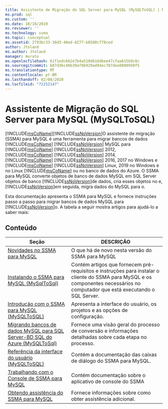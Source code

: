 ```yaml
---
title: Assistente de Migração do SQL Server para MySQL (MySQLToSQL) | Microsoft Docs
ms.prod: sql
ms.custom: ''
ms.date: 10/10/2019
ms.reviewer: ''
ms.technology: ssma
ms.topic: conceptual
ms.assetid: 2793bc33-38d3-46ed-8277-b8580cf78ced
author: Jtoland
ms.author: Jtoland
manager: murato
ms.openlocfilehash: 61f1edc662e7b4a510d616dbee47cfaa615b9c0c
ms.sourcegitcommit: b87d36c46b39af8b929ad94ec707dee8800950f5
ms.translationtype: MT
ms.contentlocale: pt-BR
ms.lasthandoff: 02/08/2020
ms.locfileid: "72252147"
---
```

# <a name="sql-server-migration-assistant-for-mysql-mysqltosql"></a>Assistente de Migração do SQL Server para MySQL (MySQLToSQL)

[!INCLUDE[msCoName](../../includes/msconame_md.md)][!INCLUDE[ssNoVersion](../../includes/ssnoversion-md.md)]O assistente de migração (SSMA) para MySQL é uma ferramenta para migrar bancos de dados [!INCLUDE[msCoName](../../includes/msconame_md.md)] [!INCLUDE[ssNoVersion](../../includes/ssnoversion-md.md)] MySQL para [!INCLUDE[msCoName](../../includes/msconame_md.md)] [!INCLUDE[ssNoVersion](../../includes/ssnoversion-md.md)] 2012, [!INCLUDE[msCoName](../../includes/msconame_md.md)] [!INCLUDE[ssNoVersion](../../includes/ssnoversion-md.md)] 2014, [!INCLUDE[msCoName](../../includes/msconame_md.md)] [!INCLUDE[ssNoVersion](../../includes/ssnoversion-md.md)] 2016, 2017 no Windows e [!INCLUDE[msCoName](../../includes/msconame_md.md)] [!INCLUDE[ssNoVersion](../../includes/ssnoversion-md.md)] Linux, 2019 no Windows e no Linux [!INCLUDE[msCoName](../../includes/msconame_md.md)] ou no banco de dados do Azure. O SSMA para MySQL converte objetos de banco de dados MySQL em SQL Server objetos de banco [!INCLUDE[ssNoVersion](../../includes/ssnoversion-md.md)]de dados, cria esses objetos no e, [!INCLUDE[ssNoVersion](../../includes/ssnoversion-md.md)]em seguida, migra dados do MySQL para o.  
  
Esta documentação apresenta o SSMA para MySQL e fornece instruções passo a passo para migrar bancos de dados MySQL para [!INCLUDE[ssNoVersion](../../includes/ssnoversion-md.md)]o. A tabela a seguir mostra artigos para ajudá-lo a saber mais:  
  
## <a name="contents"></a>Conteúdo  
  
|Seção|DESCRIÇÃO|
|-----------|---------------|
|[Novidades no SSMA para MySQL](https://msdn.microsoft.com/1451a0b0-6713-4d0c-954f-ea3d8fce1d31)|O que há de novo nesta versão do SSMA para MySQL|  
|[Instalando o SSMA para MySQL &#40;MySqlToSql&#41;](../../ssma/mysql/installing-ssma-for-mysql-mysqltosql.md)|Contém artigos que fornecem pré-requisitos e instruções para instalar o cliente do SSMA para MySQL e os componentes necessários no computador que está executando o SQL Server.|  
|[Introdução com o SSMA para MySQL &#40;MySQLToSQL&#41;](../../ssma/mysql/getting-started-with-ssma-for-mysql-mysqltosql.md)|Apresenta a interface do usuário, os projetos e as opções de configuração.|  
|[Migrando bancos de dados MySQL para SQL Server-BD SQL do Azure &#40;MySQLToSql&#41;](../../ssma/mysql/migrating-mysql-databases-to-sql-server-azure-sql-db-mysqltosql.md)|Fornece uma visão geral do processo de conversão e informações detalhadas sobre cada etapa no processo.|  
|[Referência da interface do usuário &#40;MySQLToSQL&#41;](../../ssma/mysql/user-interface-reference-mysqltosql.md)|Contém a documentação das caixas de diálogo do SSMA para MySQL.|  
|[Trabalhando com o Console de SSMA para MySQL](working-with-ssma-for-mysql-console-mysqltosql.md)|Contém documentação sobre o aplicativo de console do SSMA|  
|[Obtendo assistência do SSMA para MySQL](https://go.microsoft.com/fwlink/?LinkID=708538&clcid=0x409)|Fornece informações sobre como obter assistência adicional.|  
